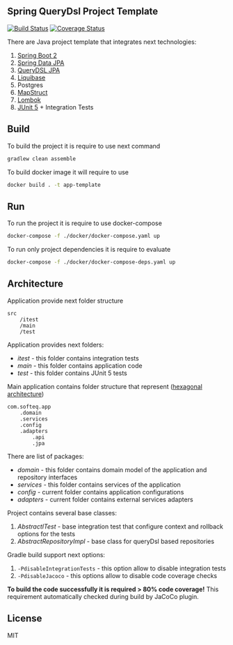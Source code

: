 ## Spring QueryDsl Project Template

[![Build Status](https://travis-ci.org/Softeq/spring-querydsl-project-template.svg?branch=master)](https://travis-ci.org/Softeq/spring-querydsl-project-template)
[![Coverage Status](https://coveralls.io/repos/github/Softeq/spring-querydsl-project-template/badge.svg?branch=master)](https://coveralls.io/github/Softeq/spring-querydsl-project-template?branch=master)

There are Java project template that integrates next technologies:
1. [Spring Boot 2](https://spring.io/projects/spring-boot)
2. [Spring Data JPA](https://spring.io/projects/spring-data-jpa)
3. [QueryDSL JPA](http://www.querydsl.com/)
4. [Liquibase](https://www.liquibase.org/)
5. Postgres
6. [MapStruct](https://mapstruct.org/)
7. [Lombok](https://projectlombok.org/)
8. [JUnit 5](https://junit.org/junit5/docs/current/user-guide/) + Integration Tests

## Build 
To build the project it is require to use next command

```bash
gradlew clean assemble
```

To build docker image it will require to use

```bash
docker build . -t app-template
```

## Run

To run the project it is require to use docker-compose

```bash
docker-compose -f ./docker/docker-compose.yaml up
```

To run only project dependencies it is require to evaluate 

```bash
docker-compose -f ./docker/docker-compose-deps.yaml up
```

## Architecture

Application provide next folder structure 
```
src
    /itest
    /main
    /test
```

Application provides next folders:
 - *itest* - this folder contains integration tests
 - *main* - this folder contains application code
 - *test* - this folder contains JUnit 5 tests

Main application contains folder structure that represent 
([hexagonal architecture](https://en.wikipedia.org/wiki/Hexagonal_architecture_(software)))

```
com.softeq.app
    .domain
    .services
    .config
    .adapters
        .api
        .jpa
```

There are list of packages:
  - *domain* - this folder contains domain model of the application and repository interfaces
  - *services* - this folder contains services of the application
  - *config* - current folder contains application configurations
  - *adapters* - current folder contains external services adapters
  
Project contains several base classes:
1. *AbstractITest* - base integration test that configure context and rollback options for the tests
2. *AbstractRepositoryImpl* - base class for queryDsl based repositories

Gradle build support next options:
1. `-PdisableIntegrationTests` - this option allow to disable integration tests
2. `-PdisableJacoco` - this options allow to disable code coverage checks

**To build the code successfully it is required > 80% code coverage!** 
This requirement automatically checked during build by JaCoCo plugin.

## License
MIT
